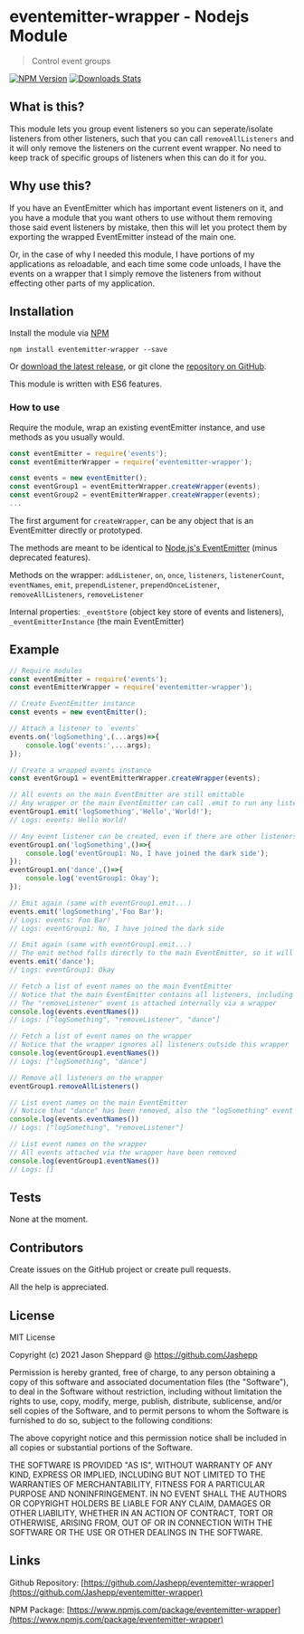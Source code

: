 # eventemitter-wrapper - Nodejs Module
> Control event groups

[![NPM Version][npm-image]][npm-url]
[![Downloads Stats][npm-downloads]][npm-url]

## What is this?

This module lets you group event listeners so you can seperate/isolate listeners from other listeners, such that you can call `removeAllListeners` and it will only remove the listeners on the current event wrapper. No need to keep track of specific groups of listeners when this can do it for you.

## Why use this?

If you have an EventEmitter which has important event listeners on it, and you have a module that you want others to use without them removing those said event listeners by mistake, then this will let you protect them by exporting the wrapped EventEmitter instead of the main one.

Or, in the case of why I needed this module, I have portions of my applications as reloadable, and each time some code unloads, I have the events on a wrapper that I simply remove the listeners from without effecting other parts of my application.

## Installation

Install the module via [NPM](https://www.npmjs.com/package/eventemitter-wrapper)
```
npm install eventemitter-wrapper --save
```
Or [download the latest release](https://github.com/Jashepp/eventemitter-wrapper/releases), or git clone the [repository on GitHub](https://github.com/Jashepp/eventemitter-wrapper).

This module is written with ES6 features.

### How to use

Require the module, wrap an existing eventEmitter instance, and use methods as you usually would.

```javascript
const eventEmitter = require('events');
const eventEmitterWrapper = require('eventemitter-wrapper');

const events = new eventEmitter();
const eventGroup1 = eventEmitterWrapper.createWrapper(events);
const eventGroup2 = eventEmitterWrapper.createWrapper(events);
...
```

The first argument for `createWrapper`, can be any object that is an EventEmitter directly or prototyped.

The methods are meant to be identical to [Node.js's EventEmitter](https://nodejs.org/api/events.html) (minus deprecated features).

Methods on the wrapper: `addListener`, `on`, `once`, `listeners`, `listenerCount`, `eventNames`, `emit`, `prependListener`, `prependOnceListener`, `removeAllListeners`, `removeListener`

Internal properties: `_eventStore` (object key store of events and listeners), `_eventEmitterInstance` (the main EventEmitter)

## Example

```javascript
// Require modules
const eventEmitter = require('events');
const eventEmitterWrapper = require('eventemitter-wrapper');

// Create EventEmitter instance
const events = new eventEmitter();

// Attach a listener to `events`
events.on('logSomething',(...args)=>{
	console.log('events:',...args);
});

// Create a wrapped events instance
const eventGroup1 = eventEmitterWrapper.createWrapper(events);

// All events on the main EventEmitter are still emittable
// Any wrapper or the main EventEmitter can call .emit to run any listener
eventGroup1.emit('logSomething','Hello','World!');
// Logs: events: Hello World!

// Any event listener can be created, even if there are other listeners on the main EventEmitter or on other wrappers.
eventGroup1.on('logSomething',()=>{
	console.log('eventGroup1: No, I have joined the dark side');
});
eventGroup1.on('dance',()=>{
	console.log('eventGroup1: Okay');
});

// Emit again (same with eventGroup1.emit...)
events.emit('logSomething','Foo Bar');
// Logs: events: Foo Bar!
// Logs: eventGroup1: No, I have joined the dark side

// Emit again (same with eventGroup1.emit...)
// The emit method falls directly to the main EventEmitter, so it will also work across all wrappers
events.emit('dance');
// Logs: eventGroup1: Okay

// Fetch a list of event names on the main EventEmitter
// Notice that the main EventEmitter contains all listeners, including those on a wrapper
// The "removeListener" event is attached internally via a wrapper
console.log(events.eventNames())
// Logs: ["logSomething", "removeListener", "dance"]

// Fetch a list of event names on the wrapper
// Notice that the wrapper ignores all listeners outside this wrapper
console.log(eventGroup1.eventNames())
// Logs: ["logSomething", "dance"]

// Remove all listeners on the wrapper
eventGroup1.removeAllListeners()

// List event names on the main EventEmitter
// Notice that "dance" has been removed, also the "logSomething" event now only has 1 listener instead of 2
console.log(events.eventNames())
// Logs: ["logSomething", "removeListener"]

// List event names on the wrapper
// All events attached via the wrapper have been removed
console.log(eventGroup1.eventNames())
// Logs: []

```

## Tests

None at the moment.

## Contributors

Create issues on the GitHub project or create pull requests.

All the help is appreciated.

## License

MIT License

Copyright (c) 2021 Jason Sheppard @ https://github.com/Jashepp

Permission is hereby granted, free of charge, to any person obtaining a copy
of this software and associated documentation files (the "Software"), to deal
in the Software without restriction, including without limitation the rights
to use, copy, modify, merge, publish, distribute, sublicense, and/or sell
copies of the Software, and to permit persons to whom the Software is
furnished to do so, subject to the following conditions:

The above copyright notice and this permission notice shall be included in all
copies or substantial portions of the Software.

THE SOFTWARE IS PROVIDED "AS IS", WITHOUT WARRANTY OF ANY KIND, EXPRESS OR
IMPLIED, INCLUDING BUT NOT LIMITED TO THE WARRANTIES OF MERCHANTABILITY,
FITNESS FOR A PARTICULAR PURPOSE AND NONINFRINGEMENT. IN NO EVENT SHALL THE
AUTHORS OR COPYRIGHT HOLDERS BE LIABLE FOR ANY CLAIM, DAMAGES OR OTHER
LIABILITY, WHETHER IN AN ACTION OF CONTRACT, TORT OR OTHERWISE, ARISING FROM,
OUT OF OR IN CONNECTION WITH THE SOFTWARE OR THE USE OR OTHER DEALINGS IN THE
SOFTWARE.

## Links

Github Repository: [https://github.com/Jashepp/eventemitter-wrapper](https://github.com/Jashepp/eventemitter-wrapper)

NPM Package: [https://www.npmjs.com/package/eventemitter-wrapper](https://www.npmjs.com/package/eventemitter-wrapper)

[npm-image]: https://img.shields.io/npm/v/eventemitter-wrapper.svg?style=flat-square
[npm-url]: https://npmjs.org/package/eventemitter-wrapper
[npm-downloads]: https://img.shields.io/npm/dm/eventemitter-wrapper.svg?style=flat-square
